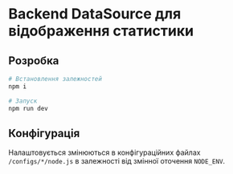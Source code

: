 # Backend DataSource для відображення статистики

## Розробка

```sh
# Встановлення залежностей
npm i

# Запуск
npm run dev
```

## Конфігурація

Налаштовується змінюються в конфігураційних файлах `/configs/*/node.js` в залежності від змінної оточення `NODE_ENV`.
